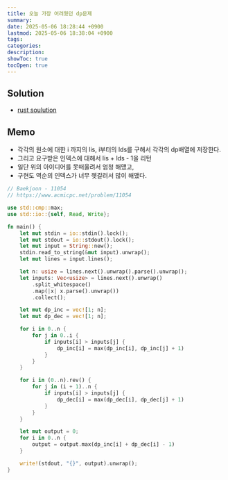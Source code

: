 ```yaml
---
title: 오늘 가장 어려웠던 dp문제
summary: 
date: 2025-05-06 18:28:44 +0900
lastmod: 2025-05-06 18:38:04 +0900
tags: 
categories: 
description: 
showToc: true
tocOpen: true
---
```

## Solution
- [rust soulution](https://github.com/SmallzooDev/coding_interview_rust/blob/main/src/bin/b_11054.rs)


## Memo
- 각각의 원소에 대한 i 까지의 lis, i부터의 lds를 구해서 각각의 dp배열에 저장한다.
- 그리고 요구받은 인덱스에 대해서 lis + lds - 1을 리턴
- 일단 위의 아이디어를 못떠울려서 엄청 해맸고,
- 구현도 역순의 인덱스가 너무 헷갈려서 많이 해맸다.


```rust
// Baekjoon - 11054
// https://www.acmicpc.net/problem/11054

use std::cmp::max;
use std::io::{self, Read, Write};

fn main() {
    let mut stdin = io::stdin().lock();
    let mut stdout = io::stdout().lock();
    let mut input = String::new();
    stdin.read_to_string(&mut input).unwrap();
    let mut lines = input.lines();

    let n: usize = lines.next().unwrap().parse().unwrap();
    let inputs: Vec<usize> = lines.next().unwrap()
        .split_whitespace()
        .map(|x| x.parse().unwrap())
        .collect();

    let mut dp_inc = vec![1; n];
    let mut dp_dec = vec![1; n];

    for i in 0..n {
        for j in 0..i {
            if inputs[i] > inputs[j] {
                dp_inc[i] = max(dp_inc[i], dp_inc[j] + 1)
            }
        }
    }

    for i in (0..n).rev() {
        for j in (i + 1)..n {
            if inputs[i] > inputs[j] {
                dp_dec[i] = max(dp_dec[i], dp_dec[j] + 1)
            }
        }
    }

    let mut output = 0;
    for i in 0..n {
        output = output.max(dp_inc[i] + dp_dec[i] - 1)
    }

    write!(stdout, "{}", output).unwrap();
}
```
